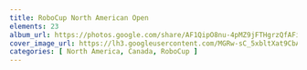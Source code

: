 ```yaml
---
title: RoboCup North American Open
elements: 23
album_url: https://photos.google.com/share/AF1QipO8nu-4pMZ9jFTHgrzQfAFiAfAYkRitCki3r6wat0nEHgnez-lfz2SNwdjLEUHETw?key=UjBWUXYtRmZBRlFtY3VWeGdTZDRRejJEOEx6Vm5B
cover_image_url: https://lh3.googleusercontent.com/MGRw-sC_5xbltXat9CbAWjRjX4Qks5Inr5-Ptq8hMRnHhJKFRkMt_HFyNFOQCKfTwiZqIDSbM7xz5ZAl0c6FBIIkYB5Gc0GZ0w-pHkJeBzVekAyG_JprkArqUwMCCfhLDBQZG_37F8flW6z9A0BJYmCfwuuaT1ujf8ZljYykFJ44TeEhhKRlxzgG9463xYUcqQpi23L-2JH6KESXwLmfd47kszzphgB74w5cKWwdDvt6BatasU1vv_M32IqkVBjVac6liX4_DublmtqoMJTikE4RLCQMFLPo5wZmEHy4qkUpyXoROhEuGqDfT5hMRVFfX_FRc3AzXJBtV7SuXl6Sobb5quKnCfizSOywuy7gmlDmsoMf78kACwYohJr_j9PR8FPUrW-bBFdfJJ0irz_qHEcz9BEzfI5YtbE96BMfD8SDOKCPbAmoKZ-udodefHxK2A8wtWtZ6f_NbpMACZJ2DODlePeoLKWjNP-xMwiPwTlUh4niYfJ1VJ_uRQm9ZTqw_tRBZTfOQQAR8hJ_f9Ax515bs_ZSiN51SqfgrljzQ_XDYDzb5LQ1LNaZYQGY36XhGc0oLnbo_RlOHBllnRHzAJGTMtIiETDPPZB9Ar6cHHis-dmlIFAZVYF7SJ4xfSPTYn8bTwlY39YvkmusDItt4bU4=s195-p-k-no
categories: [ North America, Canada, RoboCup ]
---
```


